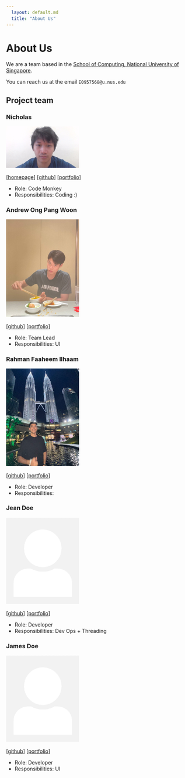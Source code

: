 ```yaml
---
  layout: default.md
  title: "About Us"
---
```


# About Us

We are a team based in the [School of Computing, National University of Singapore](http://www.comp.nus.edu.sg).

You can reach us at the email `E0957568@u.nus.edu`

## Project team

### Nicholas

<img src="images/nichee.png" width="200px">

[[homepage](http://www.comp.nus.edu.sg/~damithch)]
[[github](https://github.com/nichee)]
[[portfolio](team/johndoe.md)]

* Role: Code Monkey
* Responsibilities: Coding :)

### Andrew Ong Pang Woon

<img src="images/andrewong2066.png" width="200px">

[[github](http://github.com/johndoe)]
[[portfolio](team/johndoe.md)]

* Role: Team Lead
* Responsibilities: UI

### Rahman Faaheem Ilhaam

<img src="images/faaheem13.png" width="200px">

[[github](http://github.com/faaheem13)] [[portfolio](team/johndoe.md)]

* Role: Developer
* Responsibilities: 

### Jean Doe

<img src="images/johndoe.png" width="200px">

[[github](http://github.com/johndoe)]
[[portfolio](team/johndoe.md)]

* Role: Developer
* Responsibilities: Dev Ops + Threading

### James Doe

<img src="images/johndoe.png" width="200px">

[[github](http://github.com/johndoe)]
[[portfolio](team/johndoe.md)]

* Role: Developer
* Responsibilities: UI
